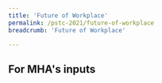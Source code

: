 ```yaml
---
title: 'Future of Workplace'
permalink: /pstc-2021/future-of-workplace
breadcrumb: 'Future of Workplace'

---
```


## For MHA's inputs
